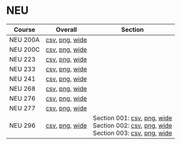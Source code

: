 # NEU

| Course | Overall | Section |
| ------ | ------- | ------- |
| NEU 200A | [csv](https://github.com/UCSD-Historical-Enrollment-Data/2024Fall/blob/main/overall/NEU%20200A.csv), [png](https://raw.githubusercontent.com/UCSD-Historical-Enrollment-Data/2024Fall/main/plot_overall/NEU%20200A.png), [wide](https://raw.githubusercontent.com/UCSD-Historical-Enrollment-Data/2024Fall/main/plot_overall_wide/NEU%20200A.png) |  |
| NEU 200C | [csv](https://github.com/UCSD-Historical-Enrollment-Data/2024Fall/blob/main/overall/NEU%20200C.csv), [png](https://raw.githubusercontent.com/UCSD-Historical-Enrollment-Data/2024Fall/main/plot_overall/NEU%20200C.png), [wide](https://raw.githubusercontent.com/UCSD-Historical-Enrollment-Data/2024Fall/main/plot_overall_wide/NEU%20200C.png) |  |
| NEU 223 | [csv](https://github.com/UCSD-Historical-Enrollment-Data/2024Fall/blob/main/overall/NEU%20223.csv), [png](https://raw.githubusercontent.com/UCSD-Historical-Enrollment-Data/2024Fall/main/plot_overall/NEU%20223.png), [wide](https://raw.githubusercontent.com/UCSD-Historical-Enrollment-Data/2024Fall/main/plot_overall_wide/NEU%20223.png) |  |
| NEU 233 | [csv](https://github.com/UCSD-Historical-Enrollment-Data/2024Fall/blob/main/overall/NEU%20233.csv), [png](https://raw.githubusercontent.com/UCSD-Historical-Enrollment-Data/2024Fall/main/plot_overall/NEU%20233.png), [wide](https://raw.githubusercontent.com/UCSD-Historical-Enrollment-Data/2024Fall/main/plot_overall_wide/NEU%20233.png) |  |
| NEU 241 | [csv](https://github.com/UCSD-Historical-Enrollment-Data/2024Fall/blob/main/overall/NEU%20241.csv), [png](https://raw.githubusercontent.com/UCSD-Historical-Enrollment-Data/2024Fall/main/plot_overall/NEU%20241.png), [wide](https://raw.githubusercontent.com/UCSD-Historical-Enrollment-Data/2024Fall/main/plot_overall_wide/NEU%20241.png) |  |
| NEU 268 | [csv](https://github.com/UCSD-Historical-Enrollment-Data/2024Fall/blob/main/overall/NEU%20268.csv), [png](https://raw.githubusercontent.com/UCSD-Historical-Enrollment-Data/2024Fall/main/plot_overall/NEU%20268.png), [wide](https://raw.githubusercontent.com/UCSD-Historical-Enrollment-Data/2024Fall/main/plot_overall_wide/NEU%20268.png) |  |
| NEU 276 | [csv](https://github.com/UCSD-Historical-Enrollment-Data/2024Fall/blob/main/overall/NEU%20276.csv), [png](https://raw.githubusercontent.com/UCSD-Historical-Enrollment-Data/2024Fall/main/plot_overall/NEU%20276.png), [wide](https://raw.githubusercontent.com/UCSD-Historical-Enrollment-Data/2024Fall/main/plot_overall_wide/NEU%20276.png) |  |
| NEU 277 | [csv](https://github.com/UCSD-Historical-Enrollment-Data/2024Fall/blob/main/overall/NEU%20277.csv), [png](https://raw.githubusercontent.com/UCSD-Historical-Enrollment-Data/2024Fall/main/plot_overall/NEU%20277.png), [wide](https://raw.githubusercontent.com/UCSD-Historical-Enrollment-Data/2024Fall/main/plot_overall_wide/NEU%20277.png) |  |
| NEU 296 | [csv](https://github.com/UCSD-Historical-Enrollment-Data/2024Fall/blob/main/overall/NEU%20296.csv), [png](https://raw.githubusercontent.com/UCSD-Historical-Enrollment-Data/2024Fall/main/plot_overall/NEU%20296.png), [wide](https://raw.githubusercontent.com/UCSD-Historical-Enrollment-Data/2024Fall/main/plot_overall_wide/NEU%20296.png) | Section 001: [csv](https://github.com/UCSD-Historical-Enrollment-Data/2024Fall/blob/main/section/NEU%20296_001.csv), [png](https://raw.githubusercontent.com/UCSD-Historical-Enrollment-Data/2024Fall/main/plot_section/NEU%20296_001.png), [wide](https://raw.githubusercontent.com/UCSD-Historical-Enrollment-Data/2024Fall/main/plot_section_wide/NEU%20296_001.png)<br>Section 002: [csv](https://github.com/UCSD-Historical-Enrollment-Data/2024Fall/blob/main/section/NEU%20296_002.csv), [png](https://raw.githubusercontent.com/UCSD-Historical-Enrollment-Data/2024Fall/main/plot_section/NEU%20296_002.png), [wide](https://raw.githubusercontent.com/UCSD-Historical-Enrollment-Data/2024Fall/main/plot_section_wide/NEU%20296_002.png)<br>Section 003: [csv](https://github.com/UCSD-Historical-Enrollment-Data/2024Fall/blob/main/section/NEU%20296_003.csv), [png](https://raw.githubusercontent.com/UCSD-Historical-Enrollment-Data/2024Fall/main/plot_section/NEU%20296_003.png), [wide](https://raw.githubusercontent.com/UCSD-Historical-Enrollment-Data/2024Fall/main/plot_section_wide/NEU%20296_003.png) |
